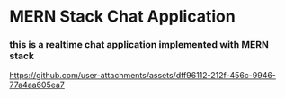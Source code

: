 # MERN Stack Chat Application

### this is a realtime chat application implemented with MERN stack 




https://github.com/user-attachments/assets/dff96112-212f-456c-9946-77a4aa605ea7

